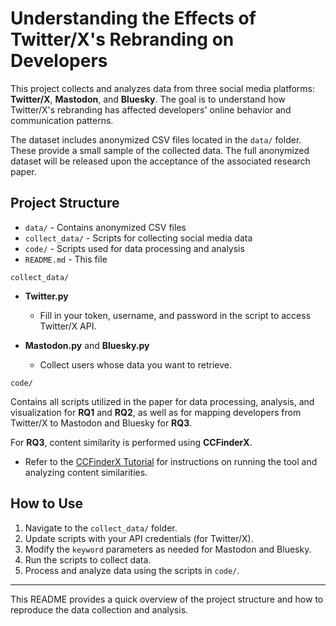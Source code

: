 # Understanding the Effects of Twitter/X's Rebranding on Developers

This project collects and analyzes data from three social media platforms: **Twitter/X**, **Mastodon**, and **Bluesky**. The goal is to understand how Twitter/X's rebranding has affected developers' online behavior and communication patterns.  

The dataset includes anonymized CSV files located in the `data/` folder. These provide a small sample of the collected data. The full anonymized dataset will be released upon the acceptance of the associated research paper.  

## Project Structure

- `data/` - Contains anonymized CSV files
- `collect_data/` - Scripts for collecting social media data
- `code/` - Scripts used for data processing and analysis
- `README.md` - This file


`collect_data/`

- **Twitter.py**  
  - Fill in your token, username, and password in the script to access Twitter/X API.  

- **Mastodon.py** and **Bluesky.py**    
  - Collect users whose data you want to retrieve.

`code/`

Contains all scripts utilized in the paper for data processing, analysis, and visualization for **RQ1** and **RQ2**, as well as for mapping developers from Twitter/X to Mastodon and Bluesky for **RQ3**.

For **RQ3**, content similarity is performed using **CCFinderX**.  
- Refer to the [CCFinderX Tutorial](https://github.com/jbanaszczyk/CCFinderX/wiki/Tutorial-of-ccfx) for instructions on running the tool and analyzing content similarities.  

## How to Use

1. Navigate to the `collect_data/` folder.  
2. Update scripts with your API credentials (for Twitter/X).  
3. Modify the `keyword` parameters as needed for Mastodon and Bluesky.  
4. Run the scripts to collect data.  
5. Process and analyze data using the scripts in `code/`.  

---

This README provides a quick overview of the project structure and how to reproduce the data collection and analysis.
